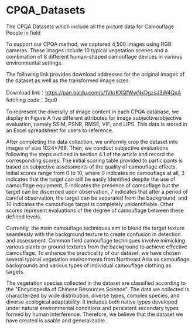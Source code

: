 # CPQA_Datasets
The CPQA Datasets which include all the picture data for Camouflage People in field


To support our CPQA method, we captured 4,500 images using RGB cameras. These images include 10 typical vegetation scenes and a combination of 8 different human-shaped camouflage devices in various environmental settings.

The following link provides download addresses for the original images of the dataset as well as the transformed image sizes.

Download link：https://pan.baidu.com/s/1VkrKXQfWwNxDgzsJ3W4QxA 
fetching code：3qu9 

To represent the diversity of image content in each CPQA database, we display in Figure A five different attributes for image subjective/objective evaluation, namely SSIM, PSNR, RMSE, VIF, and LIPS. This data is stored in an Excel spreadsheet for users to reference.

After completing the data collection, we uniformly crop the dataset into images of size 1024*768. Then, we conduct subjective evaluations following the steps outlined in section 4.1 of the article and record the corresponding scores. The initial scoring table provided to participants is based on subjective assessments of the quality of camouflage effects. Initial scores range from 0 to 10, where 0 indicates no camouflage at all, 3 indicates that the target can still be easily identified despite the use of camouflage equipment, 5 indicates the presence of camouflage but the target can be discerned upon observation, 7 indicates that after a period of careful observation, the target can be separated from the background, and 10 indicates the camouflage target is completely unidentifiable. Other scores represent evaluations of the degree of camouflage between these defined levels.

Currently, the main camouflage techniques aim to blend the target texture seamlessly with the background texture to create confusion in detection and assessment. Common field camouflage techniques involve mimicking various plants or ground textures from the background to achieve effective camouflage. To enhance the practicality of our dataset, we have chosen several typical vegetation environments from Northeast Asia as camouflage backgrounds and various types of individual camouflage clothing as targets.

The vegetation species collected in the dataset are classified according to the "Encyclopedia of Chinese Resources Science". The data we collected is characterized by wide distribution, diverse types, complex species, and diverse ecological adaptability. It includes both native types developed under natural environmental conditions and persistent secondary types formed by human interference. Therefore, we believe that the dataset we have created is usable and generalizable.

